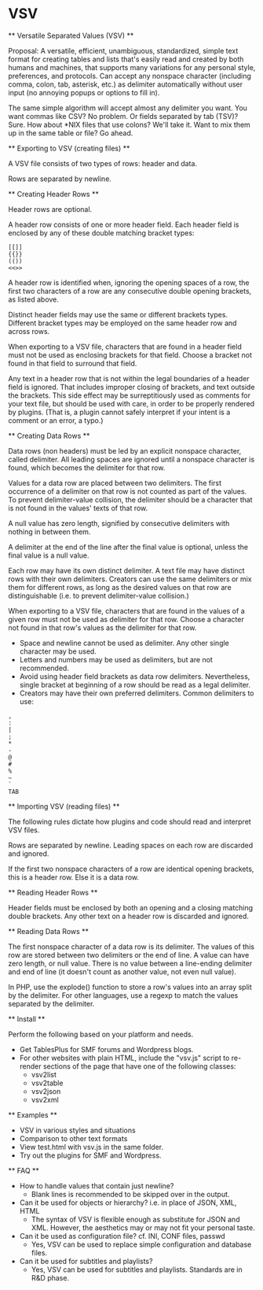 # VSV

** Versatile Separated Values (VSV) **

Proposal: A versatile, efficient, unambiguous, standardized, simple text format for creating tables and lists that's easily read and created by both humans and machines, that supports many variations for any personal style, preferences, and protocols. Can accept any nonspace character (including comma, colon, tab, asterisk, etc.) as delimiter automatically without user input (no annoying popups or options to fill in).

The same simple algorithm will accept almost any delimiter you want. You want commas like CSV? No problem. Or fields separated by tab (TSV)? Sure. How about *NIX files that use colons? We'll take it. Want to mix them up in the same table or file? Go ahead.

** Exporting to VSV (creating files) **

A VSV file consists of two types of rows: header and data.

Rows are separated by newline.

** Creating Header Rows **

Header rows are optional.

A header row consists of one or more header field. Each header field is enclosed by any of these double matching bracket types:

```
[[]]
{{}}
(())
<<>>
```

A header row is identified when, ignoring the opening spaces of a row, the first two characters of a row are any consecutive double opening brackets, as listed above.

Distinct header fields may use the same or different brackets types. Different bracket types may be employed on the same header row and across rows.

When exporting to a VSV file, characters that are found in a header field must not be used as enclosing brackets for that field. Choose a bracket not found in that field to surround that field.

Any text in a header row that is not within the legal boundaries of a header field is ignored. That includes improper closing of brackets, and text outside the brackets. This side effect may be surreptitiously used as comments for your text file, but should be used with care, in order to be properly rendered by plugins. (That is, a plugin cannot safely interpret if your intent is a comment or an error, a typo.)

** Creating Data Rows **

Data rows (non headers) must be led by an explicit nonspace character, called delimiter. All leading spaces are ignored until a nonspace character is found, which becomes the delimiter for that row.

Values for a data row are placed between two delimiters. The first occurrence of a delimiter on that row is not counted as part of the values. To prevent delimiter-value collision, the delimiter should be a character that is not found in the values' texts of that row.

A null value has zero length, signified by consecutive delimiters with nothing in between them.

A delimiter at the end of the line after the final value is optional, unless the final value is a null value.

Each row may have its own distinct delimiter. A text file may have distinct rows with their own delimiters. Creators can use the same delimiters or mix them for different rows, as long as the desired values on that row are distinguishable (i.e. to prevent delimiter-value collision.)

When exporting to a VSV file, characters that are found in the values of a given row must not be used as delimiter for that row. Choose a character not found in that row's values as the delimiter for that row.

- Space and newline cannot be used as delimiter. Any other single character may be used.
- Letters and numbers may be used as delimiters, but are not recommended.
- Avoid using header field brackets as data row delimiters. Nevertheless, single bracket at beginning of a row should be read as a legal delimiter.
- Creators may have their own preferred delimiters. Common delimiters to use:
```
,
:
|
;
*
-
@
#
%
~
`
TAB
```

** Importing VSV (reading files) **

The following rules dictate how plugins and code should read and interpret VSV files.

Rows are separated by newline. Leading spaces on each row are discarded and ignored.

If the first two nonspace characters of a row are identical opening brackets, this is a header row. Else it is a data row.

** Reading Header Rows **

Header fields must be enclosed by both an opening and a closing matching double brackets. Any other text on a header row is discarded and ignored.

** Reading Data Rows **

The first nonspace character of a data row is its delimiter. The values of this row are stored between two delimiters or the end of line. A value can have zero length, or null value. There is no value between a line-ending delimiter and end of line (it doesn't count as another value, not even null value).

In PHP, use the explode() function to store a row's values into an array split by the delimiter. For other languages, use a regexp to match the values separated by the delimiter.

** Install **

Perform the following based on your platform and needs.

- Get TablesPlus for SMF forums and Wordpress blogs.
- For other websites with plain HTML, include the "vsv.js" script to re-render sections of the page that have one of the following classes:
    - vsv2list
    - vsv2table
    - vsv2json
    - vsv2xml

** Examples **

* VSV in various styles and situations
* Comparison to other text formats
* View test.html with vsv.js in the same folder.
* Try out the plugins for SMF and Wordpress.

** FAQ **

* How to handle values that contain just newline?
    * Blank lines is recommended to be skipped over in the output.
* Can it be used for objects or hierarchy? i.e. in place of JSON, XML, HTML
    * The syntax of VSV is flexible enough as substitute for JSON and XML. However, the aesthetics may or may not fit your personal taste.
* Can it be used as configuration file? cf. INI, CONF files, passwd
    * Yes, VSV can be used to replace simple configuration and database files.
* Can it be used for subtitles and playlists?
    * Yes, VSV can be used for subtitles and playlists. Standards are in R&D phase.